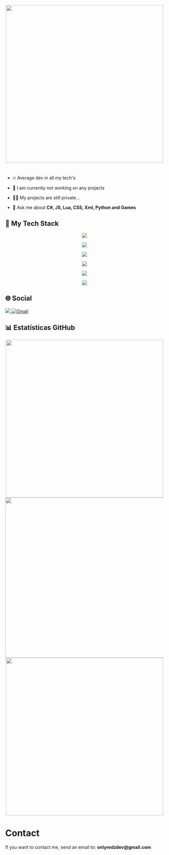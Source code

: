 <p align="center">
  <img src="https://i.imgur.com/X2wK8Dv.png" width="500px">
</p>

<h1 align="center"></h1>


- 🔥 Average dev in all my tech's

- 🔭 I am currently not working on any projects

- 👨‍💻 My projects are still private...

- 💬 Ask me about **C#, JS, Lua, CSS, Xml, Python and Games**

## 🚀 My Tech Stack
<!-- Ferramentas -->
<p align="center">
  <img src="https://skillicons.dev/icons?i=vscode,visualstudio,figma,git" />
</p>

<!-- Frontend -->
<p align="center">
  <img src="https://skillicons.dev/icons?i=html,css,js,react,ts,svelte,tailwind" />
</p>

<!-- Backend & Desktop -->
<p align="center">
  <img src="https://skillicons.dev/icons?i=cs,cpp,dotnet,nodejs,lua,electron" />
</p>

<!-- Banco de Dados -->
<p align="center">
  <img src="https://skillicons.dev/icons?i=mysql,mongodb,sqlite,postgres" />
</p>

<!-- OP Systems -->
<p align="center">
  <p align="center">
  <img src="https://skillicons.dev/icons?i=windows,arch,ubuntu,kali,linux" />
</p>
</p>

<!-- API & Web Tools -->
<p align="center">
  <img src="https://skillicons.dev/icons?i=postman" />
</p>

## 🌐 Social

<div>
  <a href="https://discord.com/users/896514062714822696" target="_blank">
    <img src="https://img.shields.io/badge/Discord-5865F2?style=for-the-badge&logo=discord&logoColor=white&labelColor=5865F2&color=5865F2" target="_blank">
  </a>
  <a href="mailto:onlyredzdev@gmail.com">
    <img src="https://img.shields.io/badge/Gmail-ffffff?style=for-the-badge&logo=gmail" alt="Gmail" />
  </a>
</div>

## 📊 Estatísticas GitHub

<div align="center">
  <a href="https://github.com/onlyredz">
    <img src="https://github-readme-stats.vercel.app/api?username=onlyredz&theme=vue-dark&show_icons=true&hide_border=true&count_private=true" width="500" />
  </a>
  <img src="https://github-readme-streak-stats.herokuapp.com/?user=onlyredz&theme=vue-dark&hide_border=true" width="508" />
  <br />
  <img src="https://github-readme-stats.vercel.app/api/top-langs/?username=onlyredz&theme=vue-dark&show_icons=true&hide_border=true&layout=compact" width="500" />
</div>


# Contact
<p>If you want to contact me, send an email to: <strong>onlyredzdev@gmail.com</strong></p>
